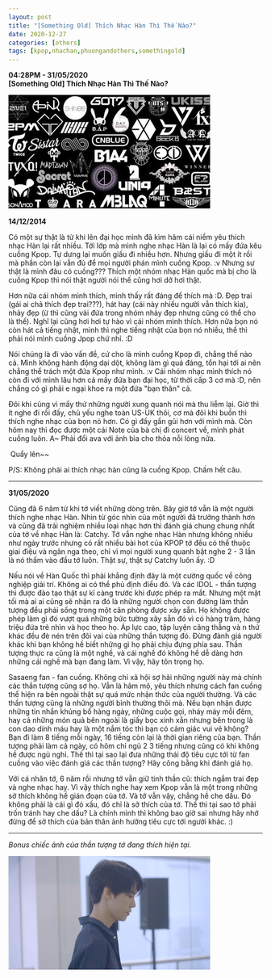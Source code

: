 ```yaml
---
layout: post
title: "[Something Old] Thích Nhạc Hàn Thì Thế Nào?"
date: 2020-12-27
categories: [others]
tags: [kpop,nhachan,phuongandothers,somethingold]
---
```


**04:28PM - 31/05/2020**  
**\[Something Old\] Thích Nhạc Hàn Thì Thế Nào?**

![](/assets/images/0b2c9-6c316bf0-8974-11e8-a612-050901070303-compressed.jpg)

**14/12/2014**

Có một sự thật là từ khi lên đại học mình đã kìm hãm cái niềm yêu thích nhạc Hàn lại rất nhiều. Tới lớp mà mình nghe nhạc Hàn là lại có mấy đứa kêu cuồng Kpop. Tự dưng lại muốn giấu đi nhiều hơn. Nhưng giấu đi một ít rồi mà phần còn lại vẫn đủ để mọi người phán mình cuồng Kpop. :v Nhưng sự thật là mình đâu có cuồng??? Thích một nhóm nhạc Hàn quốc mà bị cho là cuồng Kpop thì nói thật người nói thế cũng hơi dở hơi thật. 

Hơn nữa cái nhóm mình thích, mình thấy rất đáng để thích mà :D. Đẹp trai (gái ai chả thích đẹp trai???), hát hay (cái này nhiều người vẫn thích kìa), nhảy đẹp (ừ thì cũng vài đứa trong nhóm nhảy đẹp nhưng cũng có thể cho là thế). Nghĩ lại cũng hơi hơi tự hào vì cái nhóm mình thích. Hơn nữa bọn nó còn hát cả tiếng nhật, mình thì nghe tiếng nhật của bọn nó nhiều, thế thì phải nói mình cuồng Jpop chứ nhỉ. :D 

Nói chúng là đi vào vấn đề, cứ cho là mình cuồng Kpop đi, chẳng thế nào cả. Mình không hành động dại dột, không làm gì quá đáng, tổn hại tới ai nên chẳng thể trách một đứa Kpop như mình. :v Cái nhóm nhạc mình thích nó còn đi với mình lâu hơn cả mấy đứa bạn đại học, từ thời cấp 3 cơ mà :D, nên chẳng có gì phải e ngại khoe ra một đứa "bạn thân" cả. 

Đôi khi cũng vì mấy thứ những người xung quanh nói mà thu liễm lại. Giờ thì ít nghe đi rồi đấy, chủ yếu nghe toàn US-UK thôi, cơ mà đôi khi buồn thì thích nghe nhạc của bọn nó hơn. Có gì đấy gần gũi hơn với mình mà. Còn hôm nay thì đọc được một cái Note của bà chị đi concert về, mình phát cuồng luôn. A~ Phải đổi ava với ảnh bìa cho thỏa nỗi lòng nữa.

 Quẩy lên~~

P/S: Không phải ai thích nhạc hàn cũng là cuồng Kpop. Chấm hết câu.

* * *

**31/05/2020**

Cũng đã 6 năm từ khi tớ viết những dòng trên. Bây giờ tớ vẫn là một người thích nghe nhạc Hàn. Nhìn từ góc nhìn của một người đã trưởng thành hơn và cũng đã trải nghiệm nhiều loại nhạc hơn thì đánh giá chung chung nhất của tớ về nhạc Hàn là: Catchy. Tớ vẫn nghe nhạc Hàn nhưng không nhiều như ngày trước nhưng có rất nhiều bài hot của KPOP tớ đều có thể thuộc giai điệu và ngân nga theo, chỉ vì mọi người xung quanh bật nghe 2 - 3 lần là nó thấm vào đầu tớ luôn. Thật sự, thật sự Catchy luôn ấy. :D 

Nếu nói về Hàn Quốc thì phải khẳng định đây là một cường quốc về công nghiệp giải trí. Không ai có thể phủ định điều đó. Và các IDOL - thần tượng thì được đào tạo thật sự kĩ càng trước khi được phép ra mắt. Nhưng một mặt tối mà ai ai cũng sẽ nhận ra đó là những người chọn con đường làm thần tượng đều phải sống trong một căn phòng được xây sẵn. Họ không được phép làm gì đó vượt quá những bức tường xây sẵn đó vì có hàng trăm, hàng triệu đứa trẻ nhìn và học theo họ. Áp lực cao, tập luyện căng thẳng và n thứ khác đều đè nén trên đôi vai của những thần tượng đó. Đừng đành giá người khác khi bạn không hề biết những gì họ phải chịu đựng phía sau. Thần tượng thực ra cũng là một nghề, và cái nghề đó không hề dễ dàng hơn những cái nghề mà bạn đang làm. Vì vậy, hãy tôn trọng họ.

Sasaeng fan - fan cuồng. Không chỉ xã hội sợ hãi những người này mà chính các thần tượng cũng sợ họ. Vẫn là hâm mộ, yêu thích nhưng cách fan cuồng thể hiện ra bên ngoài thật sự quá mức nhận thức của người thường. Và các thần tượng cũng là những người bình thường thôi mà. Nếu bạn nhận được những tin nhắn khủng bổ hàng ngày, những cuộc gọi, nháy máy mỗi đêm, hay cả những món quà bên ngoài là giấy bọc xinh xắn nhưng bên trong là con dao dính máu hay là một nắm tóc thì bạn có cảm giác vui vẻ không? Bạn đi làm 8 tiếng mỗi ngày, 16 tiếng còn lại là thời gian riêng của bạn. Thần tượng phải làm cả ngày, có hôm chỉ ngủ 2 3 tiếng nhưng cũng có khi không hề được ngủ nghỉ. Thế thì tại sao lại đưa những thái độ tiêu cực tới từ fan cuồng vào việc đánh giá các thần tượng? Hãy công bằng khi đánh giá họ.

Với cá nhân tớ, 6 năm rồi nhưng tớ vẫn giữ tinh thần cũ: thích ngắm trai đẹp và nghe nhạc hay. Vì vậy thích nghe hay xem Kpop vẫn là một trong những sở thích không hề gián đoạn của tớ. Và tớ vẫn vậy, chẳng hề che dấu. Đó không phải là cái gì đó xấu, đó chỉ là sở thích của tớ. Thế thì tại sao tớ phải trốn tránh hay che dấu? Là chính mình thì không bao giờ sai nhưng hãy nhớ đừng để sở thích của bản thân ảnh hưởng tiêu cực tới người khác. :)

* * *

_Bonus chiếc ảnh của thần tượng tớ đang thích hiện tại._

![](/assets/images/5b523-maxresdefault.jpg)
